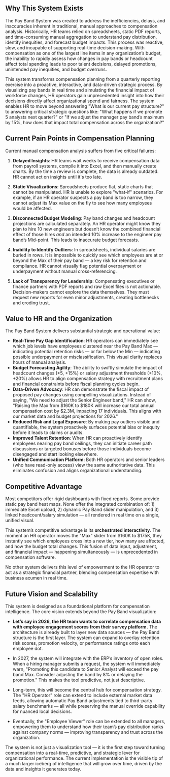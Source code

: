 ## Why This System Exists

The Pay Band System was created to address the inefficiencies, delays, and inaccuracies inherent in traditional, manual approaches to compensation analysis. Historically, HR teams relied on spreadsheets, static PDF reports, and time-consuming manual aggregation to understand pay distribution, identify inequities, and forecast budget impacts. This process was reactive, slow, and incapable of supporting real-time decision-making. With compensation as one of the largest line items in any organization’s budget, the inability to rapidly assess how changes in pay bands or headcount affect total spending leads to poor talent decisions, delayed promotions, unintended pay inequities, and budget overruns.

This system transforms compensation planning from a quarterly reporting exercise into a proactive, interactive, and data-driven strategic process. By visualizing pay bands in real time and simulating the financial impact of workforce changes, HR operators gain unprecedented insight into how their decisions directly affect organizational spend and fairness. The system enables HR to move beyond answering "What is our current pay structure?" to answering critical strategic questions like: "What happens if we promote 5 analysts next quarter?" or "If we adjust the manager pay band’s maximum by 15%, how does that impact total compensation across the organization?"

## Current Pain Points in Compensation Planning

Current manual compensation analysis suffers from five critical failures:

1. **Delayed Insights**: HR teams wait weeks to receive compensation data from payroll systems, compile it into Excel, and then manually create charts. By the time a review is complete, the data is already outdated. HR cannot act on insights until it's too late.

2. **Static Visualizations**: Spreadsheets produce flat, static charts that cannot be manipulated. HR is unable to explore "what-if" scenarios. For example, if an HR operator suspects a pay band is too narrow, they cannot adjust its Max value on the fly to see how many employees would be affected.

3. **Disconnected Budget Modeling**: Pay band changes and headcount projections are calculated separately. An HR operator might know they plan to hire 10 new engineers but doesn’t know the combined financial effect of those hires *and* an intended 10% increase to the engineer pay band’s Mid-point. This leads to inaccurate budget forecasts.

4. **Inability to Identify Outliers**: In spreadsheets, individual salaries are buried in rows. It is impossible to quickly see which employees are at or beyond the Max of their pay band — a key risk for retention and compliance. HR cannot visually flag potential overpayment or underpayment without manual cross-referencing.

5. **Lack of Transparency for Leadership**: Compensating executives or finance partners with PDF reports and raw Excel files is not actionable. Decision-makers cannot explore the data themselves. They must request new reports for even minor adjustments, creating bottlenecks and eroding trust.

## Value to HR and the Organization

The Pay Band System delivers substantial strategic and operational value:

- **Real-Time Pay Gap Identification**: HR operators can immediately see which job levels have employees clustered near the Pay Band Max — indicating potential retention risks — or far below the Min — indicating possible underpayment or misclassification. This visual clarity replaces hours of manual analysis.
- **Budget Forecasting Agility**: The ability to swiftly simulate the impact of headcount changes (+5, +15%) or salary adjustment thresholds (+10%, +20%) allows HR to align compensation strategy with recruitment plans and financial constraints before fiscal planning cycles begin.
- **Data-Driven Advocacy**: HR can demonstrate the fiscal impact of proposed pay changes using compelling visualizations. Instead of saying, "We need to adjust the Senior Engineer band," HR can show, "Raising the Max from $160K to $180K will increase our total annual compensation cost by $2.3M, impacting 17 individuals. This aligns with our market data and budget projections for 2026."
- **Reduced Risk and Legal Exposure**: By making pay outliers visible and quantifiable, the system proactively surfaces potential bias or inequity before it leads to claims or audits.
- **Improved Talent Retention**: When HR can proactively identify employees nearing pay band ceilings, they can initiate career path discussions or targeted bonuses before those individuals become disengaged and start looking elsewhere.
- **Unified Communication Platform**: Both HR operators and senior leaders (who have read-only access) view the same authoritative data. This eliminates confusion and aligns organizational understanding.

## Competitive Advantage

Most competitors offer rigid dashboards with fixed reports. Some provide static pay band heat maps. None offer the integrated combination of: 1) immediate Excel upload, 2) dynamic Pay Band slider manipulation, and 3) linked headcount/salary simulation — all rendered in real time on a single, unified visual.

This system’s competitive advantage is its **orchestrated interactivity**. The moment an HR operator moves the "Max" slider from $160K to $175K, they instantly see which employees cross into a new tier, how many are affected, and how the budget total changes. This fusion of data input, adjustment, and financial impact — happening simultaneously — is unprecedented in compensation software.

No other system delivers this level of empowerment to the HR operator to act as a strategic financial partner, blending compensation expertise with business acumen in real time.

## Future Vision and Scalability

This system is designed as a foundational platform for compensation intelligence. The core vision extends beyond the Pay Band visualization:

- **Let’s say in 2026, the HR team wants to correlate compensation data with employee engagement scores from their survey platform.** The architecture is already built to layer new data sources — the Pay Band structure is the first layer. The system can expand to overlay retention risk scores, promotion velocity, or performance ratings onto each employee dot.

- In 2027, the system will integrate with the ERP’s inventory of open roles. When a hiring manager submits a request, the system will immediately warn, "Promoting this candidate to Senior Analyst will exceed the pay band Max. Consider adjusting the band by 8% or delaying the promotion." This makes the tool predictive, not just descriptive.

- Long-term, this will become the central hub for compensation strategy. The "HR Operator" role can extend to include external market data feeds, allowing automatic Pay Band adjustments tied to third-party salary benchmarks — all while preserving the manual override capability for nuanced local decisions.

- Eventually, the "Employee Viewer" role can be extended to all managers, empowering them to understand how their team’s pay distribution ranks against company norms — improving transparency and trust across the organization.

The system is not just a visualization tool — it is the first step toward turning compensation into a real-time, predictive, and strategic lever for organizational performance. The current implementation is the visible tip of a much larger iceberg of intelligence that will grow over time, driven by the data and insights it generates today.